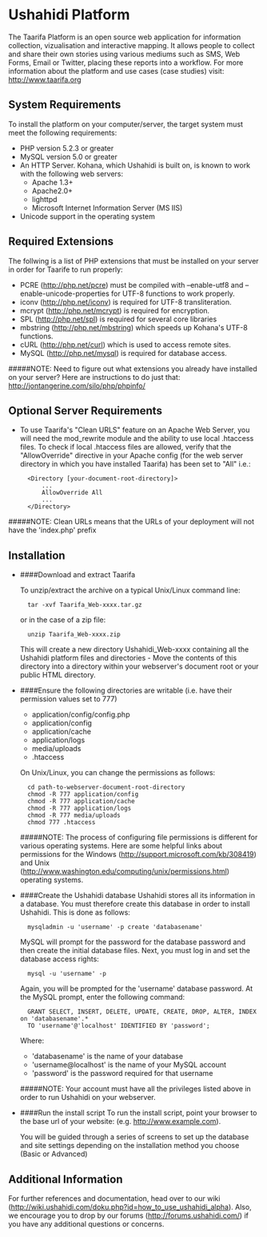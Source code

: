 Ushahidi Platform
=================
The Taarifa Platform is an open source web application for information collection, vizualisation and interactive 
mapping. It allows people to collect and share their own stories using various mediums such
as SMS, Web Forms, Email or Twitter, placing these reports into a workflow. For more information about the platform and use cases (case studies) visit: http://www.taarifa.org


System Requirements
-------------------
To install the platform on your computer/server, the target system must meet the following requirements:

* PHP version 5.2.3 or greater
* MySQL version 5.0 or greater
* An HTTP Server. Kohana, which Ushahidi is built on, is known to work with the following web servers:
    - Apache 1.3+
    - Apache2.0+
    - lighttpd
    - Microsoft Internet Information Server (MS IIS)
* Unicode support in the operating system


Required Extensions
-------------------
The follwing is a list of PHP extensions that must be installed on your server in order for Taarife to run properly:

* PCRE (http://php.net/pcre) must be compiled with –enable-utf8 and –enable-unicode-properties for UTF-8 functions to work properly.
* iconv (http://php.net/iconv) is required for UTF-8 transliteration.
* mcrypt (http://php.net/mcrypt) is required for encryption.
* SPL (http://php.net/spl) is required for several core libraries
* mbstring (http://php.net/mbstring) which speeds up Kohana's UTF-8 functions.
* cURL (http://php.net/curl) which is used to access remote sites.
* MySQL (http://php.net/mysql) is required for database access.

#####NOTE: Need to figure out what extensions you already have installed on your server? Here are instructions to do just that: http://jontangerine.com/silo/php/phpinfo/


Optional Server Requirements
----------------------------
* To use Taarifa's "Clean URLS" feature on an Apache Web Server, you will need the mod_rewrite module
  and the ability to use local .htaccess files. To check if local .htaccess files are allowed, verify that the 
  "AllowOverride" directive in your Apache config (for the web server directory in which you have installed Taarifa) 
  has been set to "All" i.e.:

        <Directory [your-document-root-directory]>
            ...
            AllowOverride All
            ...
        </Directory>

#####NOTE: Clean URLs means that the URLs of your deployment will not have the 'index.php' prefix


Installation
------------
* ####Download and extract Taarifa
    
    To unzip/extract the archive on a typical Unix/Linux command line:
    
        tar -xvf Taarifa_Web-xxxx.tar.gz
    
    or in the case of a zip file:

        unzip Taarifa_Web-xxxx.zip
    
    This will create a new directory Ushahidi_Web-xxxx containing all the Ushahidi platform files and directories - Move the contents of this directory
    into a directory within your webserver's document root or your public HTML directory.

* ####Ensure the following directories are writable (i.e. have their permission values set to 777)
    - application/config/config.php
    - application/config
    - application/cache
    - application/logs
    - media/uploads
    - .htaccess
    
    On Unix/Linux, you can change the permissions as follows:

        cd path-to-webserver-document-root-directory
        chmod -R 777 application/config
        chmod -R 777 application/cache
        chmod -R 777 application/logs
        chmod -R 777 media/uploads
        chmod 777 .htaccess
        
    #####NOTE: The process of configuring file permissions is different for various operating systems. Here are some helpful links about permissions for the Windows (http://support.microsoft.com/kb/308419) and Unix (http://www.washington.edu/computing/unix/permissions.html) operating systems.

* ####Create the Ushahidi database
    Ushahidi stores all its information in a database. You must therefore create this database in order to install Ushahidi. This is done as follows:
    
        mysqladmin -u 'username' -p create 'databasename'
    
    MySQL will prompt for the password for the <username> database password and then create the initial database files. Next, you must log in and set the 
    database access rights:
    
        mysql -u 'username' -p
    
    Again, you will be prompted for the 'username' database password. At the MySQL prompt, enter the following command:
    
        GRANT SELECT, INSERT, DELETE, UPDATE, CREATE, DROP, ALTER, INDEX on 'databasename'.* 
        TO 'username'@'localhost' IDENTIFIED BY 'password';
    
    Where:
    - 'databasename' is the name of your database
    - 'username@localhost' is the name of your MySQL account
    - 'password' is the password required for that username

    #####NOTE: Your account must have all the privileges listed above in order to run Ushahidi on your webserver.

* ####Run the install script
    To run the install script, point your browser to the base url of your website: (e.g. http://www.example.com).
    
    You will be guided through a series of screens to set up the database and site settings depending on the installation method you choose (Basic or Advanced)


Additional Information
----------------------
For further references and documentation, head over to our wiki (http://wiki.ushahidi.com/doku.php?id=how_to_use_ushahidi_alpha). Also, we encourage you to drop by our forums (http://forums.ushahidi.com/) if you have any additional questions or concerns.